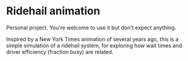 # Ridehail animation

Personal project. You're welcome to use it but don't expect anything.

Inspired by a New York Times animation of several years ago, this is a simple simulation of a ridehail system, for exploring how wait times and driver efficiency (fraction busy) are related.

